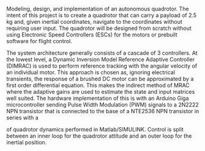 Modeling, design, and implementation of an autonomous quadrotor. The intent of this project is to create a quadrotor that can carry a payload of 2.5 kg and, given inertial coordinates, navigate to the coordinates without requiring user input.
The quadrotor will be designed from scratch without using Electronic Speed Controllers (ESCs) for the motors or prebuilt software for flight control. 

The system architecture generally consists of a cascade of 3 controllers. At the lowest level, a Dynamic Inversion Model Reference Adaptive Controller (DIMRAC) is used to perform reference tracking with the angular velocity of an individual motor. This approach is
chosen as, ignoring electrical transients, the response of a brushed DC motor can be approximated by a first order differential equation. This makes the indirect method of MRAC where the adaptive gains are used to estimate the state and input matrices well suited.
The hardware implementation of this is with an Arduino Giga microcontroller sending Pulse Width Modulation (PWM) signals to a 2N2222 NPN transistor that is connected to the base of a NTE2536 NPN transistor in series with a  

of quadrotor dynamics performed in Matlab/SIMULINK. Control is split between an inner loop for the quadrotor attitude and an outer loop for the inertial position.


